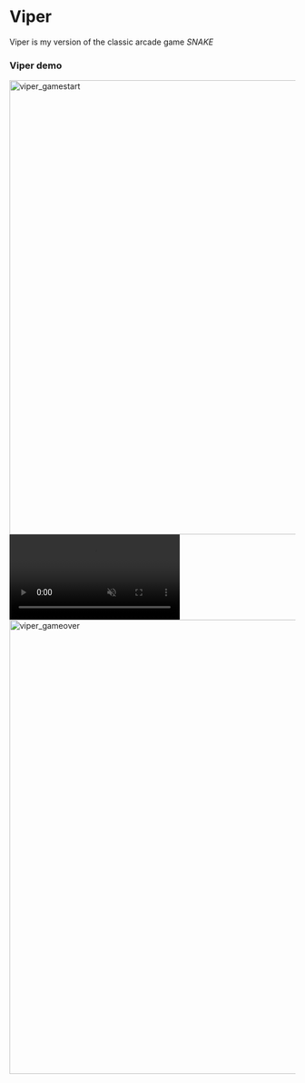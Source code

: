 # Viper
Viper is my version of the classic arcade game *SNAKE*

### Viper demo
<img width="800" alt="viper_gamestart" src="https://github.com/user-attachments/assets/66cf96aa-505a-453a-a887-0da083a93523">
<video src="https://github.com/nendix/assets/7a4f838c-71be-4d6b-9217-e1352be2b467" type="video/mov" muted autoplay loop></video>
<img width="800" alt="viper_gameover" src="https://github.com/user-attachments/assets/3016dd44-8040-43fa-81b3-4d89a3fd8316">
